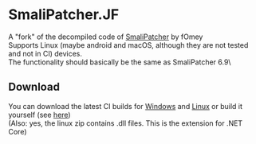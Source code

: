 # SmaliPatcher.JF
A "fork" of the decompiled code of [SmaliPatcher](https://forum.xda-developers.com/apps/magisk/module-smali-patcher-0-7-t3680053) by fOmey\
Supports Linux (maybe android and macOS, although they are not tested and not in CI) devices.\
The functionality should basically be the same as SmaliPatcher 6.9\

## Download
You can download the latest CI builds for [Windows](https://gitlab.com/JFronny/smalipatcher/-/jobs/artifacts/master/download?job=windows) and [Linux](https://gitlab.com/JFronny/smalipatcher/-/jobs/artifacts/master/download?job=linux) or build it yourself (see [here](https://gitlab.com/JFronny/smalipatcher/-/blob/master/.gitlab-ci.yml))\
(Also: yes, the linux zip contains .dll files. This is the extension for .NET Core)